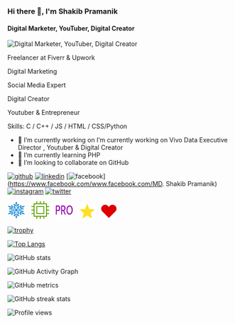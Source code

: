 ### Hi there 👋, I'm Shakib Pramanik 
#### Digital Marketer, YouTuber, Digital Creator
![Digital Marketer, YouTuber, Digital Creator](https://pbs.twimg.com/profile_banners/1552708004969316352/1659058299/600x200)

Freelancer at Fiverr & Upwork

Digital Marketing

Social Media Expert

Digital Creator

Youtuber & Entrepreneur

Skills: C / C++ / JS / HTML / CSS/Python

- 🔭 I’m currently working on I’m currently working on Vivo Data Executive Director , Youtuber & Digital Creator 
- 🌱 I’m currently learning PHP 
- 👯 I’m looking to collaborate on GitHub 


[<img src='https://cdn.jsdelivr.net/npm/simple-icons@3.0.1/icons/github.svg' alt='github' height='40'>](https://github.com/ShakibPk)  [<img src='https://cdn.jsdelivr.net/npm/simple-icons@3.0.1/icons/linkedin.svg' alt='linkedin' height='40'>](https://www.linkedin.com/in/shakibPk/)  [<img src='https://cdn.jsdelivr.net/npm/simple-icons@3.0.1/icons/facebook.svg' alt='facebook' height='40'>](https://www.facebook.com/www.facebook.com/MD. Shakib Pramanik)  [<img src='https://cdn.jsdelivr.net/npm/simple-icons@3.0.1/icons/instagram.svg' alt='instagram' height='40'>](https://www.instagram.com/shakibpk68/)  [<img src='https://cdn.jsdelivr.net/npm/simple-icons@3.0.1/icons/twitter.svg' alt='twitter' height='40'>](https://twitter.com/@shakibpk2002)  

<a href='https://archiveprogram.github.com/'><img src='https://raw.githubusercontent.com/acervenky/animated-github-badges/master/assets/acbadge.gif' width='40' height='40'></a> <a href='https://docs.github.com/en/developers'><img src='https://raw.githubusercontent.com/acervenky/animated-github-badges/master/assets/devbadge.gif' width='40' height='40'></a> <a href='https://github.com/pricing'><img src='https://raw.githubusercontent.com/acervenky/animated-github-badges/master/assets/pro.gif' width='40' height='40'></a> <a href='https://stars.github.com/'><img src='https://raw.githubusercontent.com/acervenky/animated-github-badges/master/assets/starbadge.gif' width='35' height='35'></a> <a href='https://docs.github.com/en/github/supporting-the-open-source-community-with-github-sponsors'><img src='https://raw.githubusercontent.com/acervenky/animated-github-badges/master/assets/sponsorbadge.gif' width='35' height='35'></a> 

[![trophy](https://github-profile-trophy.vercel.app/?username=ShakibPk)](https://github.com/ryo-ma/github-profile-trophy)

[![Top Langs](https://github-readme-stats.vercel.app/api/top-langs/?username=ShakibPk)](https://github.com/anuraghazra/github-readme-stats)

![GitHub stats](https://github-readme-stats.vercel.app/api?username=ShakibPk&show_icons=true&count_private=true)  

![GitHub Activity Graph](https://activity-graph.herokuapp.com/graph?username=ShakibPk)  

![GitHub metrics](https://metrics.lecoq.io/ShakibPk)  

![GitHub streak stats](https://github-readme-streak-stats.herokuapp.com/?user=ShakibPk)  

![Profile views](https://gpvc.arturio.dev/ShakibPk)  

